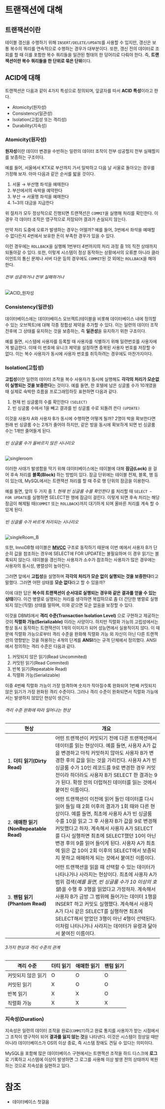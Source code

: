 # 트랜잭션에 대해

## 트랜잭션이란

테이블 갱신을 수행하기 위해 `INSERT/DELETE/UPDATE`를 사용할 수 있지만, 갱신은 보통 복수의 쿼리를 연속적으로 수행하는 경우가 대부분이다.
또한, 갱신 전의 데이터로 조회를 할 때 이를 포함한 복수 쿼리들을 일관된 형태의 한 덩어리로 다뤄야 한다.
즉, **트랜잭션이란 복수 쿼리들을 한 단위로 묶은 단위**이다.

## ACID에 대해
트랜잭션은 다음과 같이 4가지 특성으로 정의되며, 앞글자를 따서 **ACID 특성**이라고 한다.

- Atomicity(원자성)
- Consistency(일관성)
- Isolation(고립성 또는 격리성)
- Durability(지속성)


### Atomicity(원자성)
**원자성**이란 데이터 변경을 수반하는 일련의 데이터 조작이 전부 성공할지 전부 실패할지를 보증하는 구조이다.

예를 들어, 서울에서 KTX로 부산까지 가서 일박하고 다음 날 서울로 돌아오는 경우를 가정해 보자. 아마 다음과 같은 순서를 밟을 것이다.

1. 서울 → 부산행 좌석을 예매한다
2. 부산에서의 숙박을 예약한다
3. 부산 → 서울행 좌석을 예매한다
4. 1~3의 대금을 지급한다

위 절차가 모두 정상적으로 진행되면 트랜잭션은 `COMMIT`을 실행해 처리를 확인한다. 이 경우 각 데이터 조작은 영구적으로 저장되어 결과가 손실되지 않는다.

만약 처리 도중에 오류가 발생하는 경우는 어떨까?
예를 들어, 3번에서 좌석을 예매할 수 없다든지 4번에서 보유한 돈이 부족한 경우가 있을 수 있다.

이런 경우에는 `ROLLBACK`을 실행해 1번부터 4번까지의 처리 과정 중 1의 직전 상태까지 되돌아갈 수 있다. 또한, 이렇게 시스템이 정상 동작하는 상황에서의 오류뿐 아니라 클라이언트의 통신 문제나 서버 다운 등의 경우에도 `COMMIT`된 것 외에는 `ROLLBACK`을 해야 한다.

###### 전부 성공하거나 전부 실패하거나
![ACID_원자성](./images/ACID_원자성.png)


### Consistency(일관성)
데이터베이스에는 데이터베이스 오브젝트(테이블을 비롯해 데이터베이스 내에 정의할 수 있는 오브젝트)에 대해 각종 정합성 제약을 추가할 수 있다. 이는 일련의 데이터 조작 전후에 그 상태를 유지하는 것을 보증하는, 즉 **일관성**을 유지하기 위한 구조이다.

예를 들면, 시스템에 사용자를 등록할 때 사용자를 식별하기 위해 일련번호를 사용자에게 발급한다.
이때 이 번호에 유니크 제약을 설정하면 중복된 사용자 번호를 저장할 수 없다. 이는 복수 사용자가 동시에 사용자 번호를 취득하려는 경우에도 마찬가지이다.


### Isolation(고립성)
**고립성**이란 일련의 데이터 조작을 복수 사용자가 동시에 실행해도 **각각의 처리가 모순없이 실행되는 것을 보증한다**는 것이다. 예를 들면, 한 호텔에 남은 싱글룸 수가 10개였을 때 실제로 숙박한 흐름을 프로그래밍하듯 표현하면 다음과 같다.

1. 현재 빈 싱글룸의 수를 확인한다 `(SELECT)`
2. 빈 싱글룸 수에서 1을 빼고 결과를 빈 싱글룸 수로 되돌려 쓴다 `(UPDATE)`

이것을 사용자 A와 사용자 B가 동시에 수행하면 어떻게 될까? 2명이 박을 확보한다면 원래 빈 싱글룸 수는 2개가 줄어야 하지만, 같은 방을 동시에 확보하게 되면 빈 싱글룸 수는 1개만 줄어들게 된다.

###### 빈 싱글룸 수가 올바르지 않은 시나리오
![singleroom](./images/ACID_SingleRoom_A.png)

이러한 사태가 발생함을 막기 위해 데이터베이스에는 테이블에 대해 **잠금(Lock)** 을 걸어 후속 처리를 **블록(Block)** 하는 방법이 있다. 잠금 단위에는 테이블 전체, 블록, 행 등이 있는데, MySQL에서는 트랜잭션 처리를 할 때 주로 행 단위의 잠금을 이용한다.

예를 들면, 앞의 두 가지 중 *1. 현재 빈 싱글룸 수를 확인한다* 를 처리할 때 `SELECT ~ FOR UPDATE`를 실행하면 SELECT한 행에 잠금이 걸린다. 이렇게 되면 후속 처리는 해당 잠금이 해제될 때(`COMMIT` 또는 `ROLLBACK`)까지 대기하게 되며 올바른 처리를 계속 할 수 있게 된다.

###### 빈 싱글룸 수가 바르게 처리되는 시나리오
![singleRoom_B](./images/ACID_SingleRoom_B.png)


또한, InnoDB형 테이블은 [**MVCC**](https://en.wikipedia.org/wiki/Multiversion_concurrency_control) 구조로 동작하기 때문에 이번 예에서 사용자 B가 단순히 값을 참조하는 경우에 SELECT에 FOR UPDATE는 불필요하며 이 경우 읽기는 블록되지 않는다.
테이블을 갱신하는 사용자가 소수가 참조하는 사용자가 많은 경우에는 사용자의 동시성, 병렬성이 높아진다.

그러면 앞에서 **고립성**을 설명하며 **각각의 처리가 모순 없이 실행되는 것을 보증한다**라고 말했다. 그러면 어떤 상태를 **모순 없다**라고 할 수 있을까?

이에 대한 답은 **복수의 트랜잭션이 순서대로 실행되는 경우와 같은 결과를 얻을 수 있는 상태**이다. 이건 병렬로 실행되는 처리를 생각하면 복잡하므로 좀 더 간단한 병렬로 실행되지 않는(직렬) 상태를 말하며, 이와 같으면 모순 없음을 보장할 수 있다.

이것을 DBMS에서 **격리 수준(Transaction Isolation Level)** 으로 구현하고 제공하는 것이 **직렬화 가능(Serializable)** 이라는 사양이다. 하지만 직렬화 가능의 고립성에서는 항상 동시 동작하는 트랜잭션이 1개의 이미지가 되어 성능면에서 실용적이지 않다. 이 때문에 직렬화 가능으로부터 격리 수준을 완화해 직렬화 가능 외 자신이 아닌 다른 트랜잭션의 영향받는 것을 허용하는 4개의 단계를 **ANSI**라는 규격 단체에서 정의했다. ANSI에서 정의하는 격리 수준은 다음과 같다.

1. 커밋되지 않은 읽기(Read Uncommited)
2. 커밋된 읽기(Read Commited)
3. 반복 읽기(Repeatable Read)
4. 직렬화 가능(Serializable)

이중 4번째 직렬화 가능이 가장 엄격하며 숫자가 작아질수록 완화되어 1번째 커밋되지 않은 읽기가 가장 완화된 격리 수준이다. 그러나 격리 수준이 완화되면서 직렬화 가능에서는 발생하지 않았던 현상이 생긴다.

###### 격리 수준 완화에 따라 일어나는 현상
|현상|개요|
|-----------|---|
|1. **더티 읽기(Dirty Read)**|어떤 트랜잭션이 커밋되기 전에 다른 트랜잭션에서 데이터를 읽는 현상이다. 예를 들면, 사용자 A가 값을 변경하고 아직 커밋하지 않아도 사용자 B가 변경한 후의 값을 읽는 것을 가리킨다. 사용자 A가 빈 싱글룸 수가 10인 레코드를 9로 변경한 경우 커밋 전이라 하더라도 사용자 B가 SELECT 한 결과는 9가 된다. 확정 전의 더럽혀진 데이터를 읽는 것에서 붙여진 이름이다.|
|2. **애매한 읽기(NonRepeatable Read)**|어떤 트랜잭션이 이전에 읽어 들인 데이터를 다시 읽어 들일 때 2회 이후의 결과가 1회 때와 다른 현상이다. 예를 들면, 최초에 사용자 A가 빈 싱글룸 수를 10을 읽고 그 후 사용자 B가 값을 9로 변경해 커밋했다고 하자. 계속해서 사용자 A가 SELECT를 다시 실행하면 최초에 SELECT했던 10이 아닌 변경 후의 9를 읽어 들이게 된다. 사용자 A가 최초에 읽은 값 10이 2회 이후의 SELECT에서 보증되지 못하고 애매하게 되는 것에서 붙여진 이름이다.|
|3. **팬텀 읽기(Phantom Read)**|어떤 트랜잭션을 읽을 때 선택할 수 있는 데이터가 나타나거나 사라지는 현상이다. 최초에 사용자 A가 범위 검색(*예를 들면, 빈 싱글룸 수가 10 이상의 호텔*)을 수행 후 3행을 읽었다고 가정하자. 계속해서 사용자 B가 금방 그 범위에 들어가는 데이터 1행을 INSERT 하고 커밋도 실행했다. 계속해서 사용자 A가 다시 같은 SELECT를 실행하면 최초에 SELECT해서 얻었던 3행이 아닌 4행이 선택된다. 이처럼 나타나거나 사라지는 데이터가 유령과 닮아서 붙여진 이름이다.|

###### 3가지 현상과 격리 수준의 관계
|**격리 수준**|더티 읽기|애매한 읽기|팬텀 읽기|
|---|---|---|---|
|커밋되지 않은 읽기|O|O|O|
|커밋된 읽기|X|O|O|
|반복 읽기|X|X|O|
|직렬화 가능|X|X|X|


### 지속성(Duration)
지속성은 일련의 데이터 조작을 완료(`COMMIT`)하고 완료 통지를 사용자가 받는 시점에서 그 조작이 영구적이 되어 **결과를 잃지 않는 것**을 나타낸다. 이것은 시스템이 정상일 때만 아니라 데이터베이스가 OS의 이상 종료, 즉 시스템 장애도 견딜 수 있다는 의미이다.

MySQL을 포함해 많은 데이터베이스 구현에서는 트랜잭션 조작을 하드 디스크에 **로그**로 기록하고 시스템에 이상이 발생하면 그 로그를 사용해 이상 발생 전의 상태까지 복원하는 것으로 지속성을 실현하고 있다.


# 참조
- 데이터베이스 첫걸음